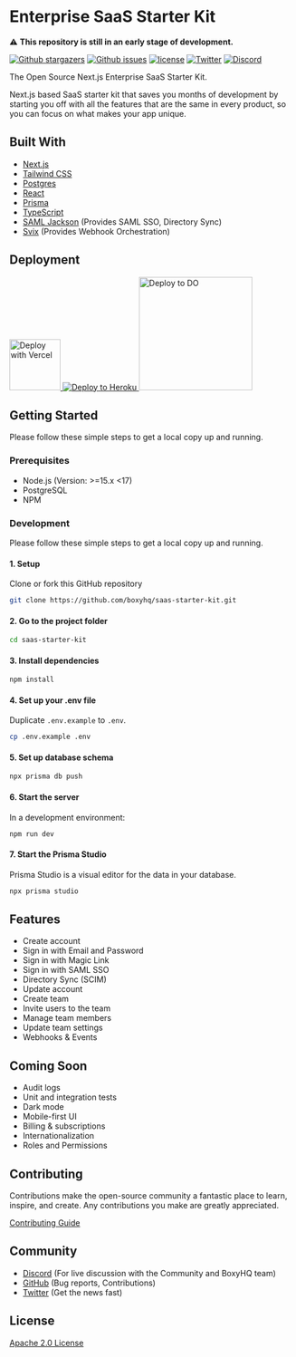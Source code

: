 # Enterprise SaaS Starter Kit

:warning: **This repository is still in an early stage of development.**

<p>
    <a href="https://github.com/boxyhq/saas-starter-kit/stargazers"><img src="https://img.shields.io/github/stars/boxyhq/saas-starter-kit" alt="Github stargazers"></a>
    <a href="https://github.com/boxyhq/saas-starter-kit/issues"><img src="https://img.shields.io/github/issues/boxyhq/saas-starter-kit" alt="Github issues"></a>
    <a href="https://github.com/boxyhq/saas-starter-kit/blob/main/LICENSE"><img src="https://img.shields.io/github/license/boxyhq/saas-starter-kit" alt="license"></a>
    <a href="https://twitter.com/BoxyHQ"><img src="https://img.shields.io/twitter/follow/BoxyHQ?style=social" alt="Twitter"></a>
    <a href="https://discord.gg/uyb7pYt4Pa"><img src="https://img.shields.io/discord/877585485235630130" alt="Discord"></a>
</p>

The Open Source Next.js Enterprise SaaS Starter Kit.

Next.js based SaaS starter kit that saves you months of development by starting you off with all the features that are the same in every product, so you can focus on what makes your app unique.

## Built With

- [Next.js](https://nextjs.org)
- [Tailwind CSS](https://tailwindcss.com)
- [Postgres](https://www.postgresql.org)
- [React](https://reactjs.org)
- [Prisma](https://www.prisma.io)
- [TypeScript](https://www.typescriptlang.org)
- [SAML Jackson](https://github.com/boxyhq/jackson) (Provides SAML SSO, Directory Sync)
- [Svix](https://www.svix.com/) (Provides Webhook Orchestration)

## Deployment

<a href="https://vercel.com/new/clone?repository-url=https%3A%2F%2Fgithub.com%2Fboxyhq%2Fsaas-starter-kit&env=NEXTAUTH_URL,NEXTAUTH_SECRET,SMTP_HOST,SMTP_PORT,SMTP_USER,SMTP_PASSWORD,SMTP_FROM,DATABASE_URL,APP_URL">
<img width="90" alt="Deploy with Vercel" src="https://vercel.com/button" />
</a>

<a href="https://heroku.com/deploy" alt="Deploy to Heroku">
<img alt="Deploy to Heroku" src="https://www.herokucdn.com/deploy/button.svg" />
</a>

<a href="https://cloud.digitalocean.com/apps/new?repo=https://github.com/boxyhq/saas-starter-kit/tree/main" alt="Deploy to DO">
<img width="200" alt="Deploy to DO" src="https://www.deploytodo.com/do-btn-blue-ghost.svg" />
</a>

## Getting Started

Please follow these simple steps to get a local copy up and running.

### Prerequisites

- Node.js (Version: >=15.x <17)
- PostgreSQL
- NPM

### Development

Please follow these simple steps to get a local copy up and running.

#### 1. Setup

Clone or fork this GitHub repository

```bash
git clone https://github.com/boxyhq/saas-starter-kit.git
```

#### 2. Go to the project folder

```bash
cd saas-starter-kit
```

#### 3. Install dependencies

```bash
npm install
```

#### 4. Set up your .env file

Duplicate `.env.example` to `.env`.

```bash
cp .env.example .env
```

#### 5. Set up database schema

```bash
npx prisma db push
```

#### 6. Start the server

In a development environment:

```bash
npm run dev
```

#### 7. Start the Prisma Studio

Prisma Studio is a visual editor for the data in your database.

```bash
npx prisma studio
```

## Features

- Create account
- Sign in with Email and Password
- Sign in with Magic Link
- Sign in with SAML SSO
- Directory Sync (SCIM)
- Update account
- Create team
- Invite users to the team
- Manage team members
- Update team settings
- Webhooks & Events

## Coming Soon

- Audit logs
- Unit and integration tests
- Dark mode
- Mobile-first UI
- Billing & subscriptions
- Internationalization
- Roles and Permissions

## Contributing

Contributions make the open-source community a fantastic place to learn, inspire, and create. Any contributions you make are greatly appreciated.

[Contributing Guide](https://github.com/boxyhq/saas-starter-kit/blob/main/CONTRIBUTING.md)

## Community

- [Discord](https://discord.gg/uyb7pYt4Pa) (For live discussion with the Community and BoxyHQ team)
- [GitHub](https://github.com/boxyhq/saas-starter-kit/issues) (Bug reports, Contributions)
- [Twitter](https://twitter.com/BoxyHQ) (Get the news fast)

## License

[Apache 2.0 License](https://github.com/boxyhq/saas-starter-kit/blob/main/LICENSE)

